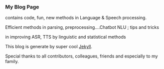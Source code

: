 ### My Blog Page

contains code, fun, new methods in Language & Speech processing.

Efficient methods in parsing, preprocessing....Chatbot NLU ; tips and tricks

in improving  ASR, TTS by linguistic and statistical methods

This blog is generate by super cool [Jekyll](https://jekyllrb.com/).

Special thanks to all contributors, colleagues, friends and especially to my family.

